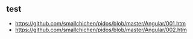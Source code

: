 ## test
* https://github.com/smallchichen/pidos/blob/master/Angular/001.htm
* https://github.com/smallchichen/pidos/blob/master/Angular/002.htm

